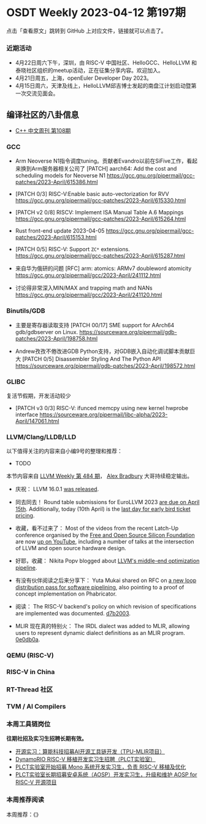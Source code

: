 # OSDT Weekly 2023-04-12 第197期

点击「查看原文」跳转到 GitHub 上对应文件，链接就可以点击了。

### 近期活动

- 4月22日周六下午，深圳，由 RISC-V 中国社区、HelloGCC、HelloLLVM 和泰晓社区组织的meetup活动，正在征集分享内容。欢迎加入。
- 4月21日周五，上海，openEuler Developer Day 2023。
- 4月15日周六，天津及线上，HelloLLVM邱吉博士发起的南盘江计划启动暨第一次交流见面会。

## 编译社区的八卦信息

- [C++ 中文周刊 第108期](https://mp.weixin.qq.com/s/Vb1c6JGSUVwI_CZtARGy2Q)

### GCC

- Arm Neoverse N1指令调度tuning。贡献者Evandro以前在SiFive工作，看起来换到Arm服务器相关公司了
  [PATCH] aarch64: Add the cost and scheduling models for Neoverse N1
  https://gcc.gnu.org/pipermail/gcc-patches/2023-April/615386.html

- [PATCH 0/3] RISC-V:Enable basic auto-vectorization for RVV
  https://gcc.gnu.org/pipermail/gcc-patches/2023-April/615330.html

- [PATCH v2 0/8] RISCV: Implement ISA Manual Table A.6 Mappings
  https://gcc.gnu.org/pipermail/gcc-patches/2023-April/615264.html

- Rust front-end update 2023-04-05
  https://gcc.gnu.org/pipermail/gcc-patches/2023-April/615153.html

- [PATCH 0/5] RISC-V: Support `ZC*` extensions.
  https://gcc.gnu.org/pipermail/gcc-patches/2023-April/615287.html

- 来自华为俄研的问题
  [RFC] arm: atomics: ARMv7 doubleword atomicity
  https://gcc.gnu.org/pipermail/gcc/2023-April/241112.html

- 讨论得非常深入MIN/MAX and trapping math and NANs
  https://gcc.gnu.org/pipermail/gcc/2023-April/241120.html

### Binutils/GDB

- 主要是寄存器读取支持
  [PATCH 00/17] SME support for AArch64 gdb/gdbserver on Linux.
  https://sourceware.org/pipermail/gdb-patches/2023-April/198758.html

- Andrew孜孜不倦改进GDB Python支持，对GDB嵌入自动化调试脚本贡献巨大
  [PATCH 0/5] Disassembler Styling And The Python API
  https://sourceware.org/pipermail/gdb-patches/2023-April/198572.html

### GLIBC

复活节假期，开发活动较少
- [PATCH v3 0/3] RISC-V: ifunced memcpy using new kernel hwprobe interface
  https://sourceware.org/pipermail/libc-alpha/2023-April/147061.html

### LLVM/Clang/LLDB/LLD


以下值得关注的内容来自小编9号的整理和推荐：

- TODO

本节内容来自 [LLVM Weekly 第 484 期](http://llvmweekly.org/issue/484)，
[Alex Bradbury](https://www.linkedin.com/in/alex-bradbury/) 大哥持续稳定输出。

* 庆祝： LLVM 16.0.1 [was released](https://discourse.llvm.org/t/llvm-16-0-1-release/69774).

* 同去同去！ Round table submissions for EuroLLVM 2023 [are due on April 15th](https://discourse.llvm.org/t/eurollvm-2023-round-table-submissions-due-april-15th/69828).  Additionally, today (10th April) is the [last day for early bird ticket pricing](https://discourse.llvm.org/t/registration-for-the-2023-euro-llvm-developers-meeting-is-now-open/68556/2).

* 收藏，看不过来了： Most of the videos from the recent Latch-Up conference organised by the [Free and Open Source Silicon Foundation](https://www.fossi-foundation.org/) are now [up on YouTube](https://www.youtube.com/playlist?list=PLUg3wIOWD8ypF1GQqFl5oT1UEDBJS9LxR), including a number of talks at the intersection of LLVM and open source hardware design.

* 好耶，收藏： Nikita Popv blogged about [LLVM's middle-end optimization pipeline](https://www.npopov.com/2023/04/07/LLVM-middle-end-pipeline.html).

* 有没有伙伴阅读之后来分享下： Yuta Mukai shared on RFC on [a new loop distribution pass for software pipelining](https://discourse.llvm.org/t/rfc-new-loop-distribution-pass-for-software-pipelining/69733), also pointing to a proof of concept implementation on Phabricator.

* 阅读： The RISC-V backend's policy on which revision of specifications are implemented was documented.  [d7b2003](https://reviews.llvm.org/rGd7b2003761a2).

* MLIR 现在真的特别火： The IRDL dialect was added to MLIR, allowing users to represent dynamic dialect definitions as an MLIR program.  [0e0db0a](https://reviews.llvm.org/rG0e0db0a4d7fd).

### QEMU (RISC-V)

### RISC-V in China

### RT-Thread 社区

### TVM / AI Compilers

### 本周工具链岗位

**往期社招及实习生招聘长期有效。**

- [开源实习：算能科技招募AI开源工具链开发（TPU-MLIR项目）](https://mp.weixin.qq.com/s/IBJh0ip4k11PzIMZecsWSw)
- [DynamoRIO RISC-V 移植开发实习生招聘（PLCT实验室）](https://mp.weixin.qq.com/s/J_5TjT6DOqeOXJXQI5VQxw)
- [PLCT实验室开始招募 Mono 系统开发实习生，负责 RISC-V 移植及优化](https://mp.weixin.qq.com/s/whEW7Hay1jIP1tBzIPay1A)
- [PLCT实验室长期招募安卓系统（AOSP）开发实习生，升级和维护 AOSP for RISC-V 开源项目](https://mp.weixin.qq.com/s/dJP2cEB1nex2inR5c-cJog)


### 本周推荐阅读

本周推荐：《》

